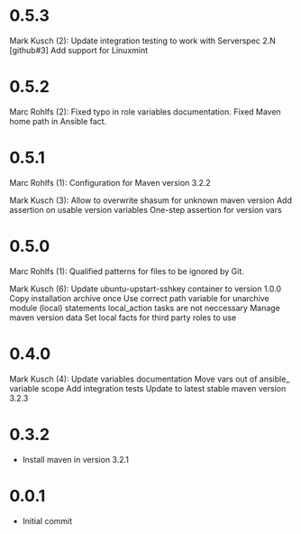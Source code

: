 # 0.5.3

Mark Kusch (2):
      Update integration testing to work with Serverspec 2.N
      [github#3] Add support for Linuxmint

# 0.5.2

Marc Rohlfs (2):
      Fixed typo in role variables documentation.
      Fixed Maven home path in Ansible fact.

# 0.5.1

Marc Rohlfs (1):
      Configuration for Maven version 3.2.2

Mark Kusch (3):
      Allow to overwrite shasum for unknown maven version
      Add assertion on usable version variables
      One-step assertion for version vars

# 0.5.0

Marc Rohlfs (1):
      Qualified patterns for files to be ignored by Git.

Mark Kusch (6):
      Update ubuntu-upstart-sshkey container to version 1.0.0
      Copy installation archive once
      Use correct path variable for unarchive module
      (local) statements local_action tasks are not neccessary
      Manage maven version data
      Set local facts for third party roles to use

# 0.4.0

Mark Kusch (4):
      Update variables documentation
      Move vars out of ansible_ variable scope
      Add integration tests
      Update to latest stable maven version 3.2.3

# 0.3.2

* Install maven in version 3.2.1

# 0.0.1

* Initial commit


<!-- vim: set nofen ts=4 sw=4 et: -->
